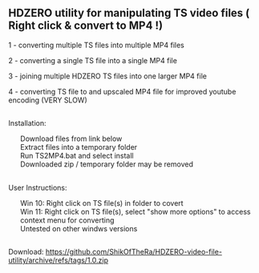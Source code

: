 ## HDZERO utility for manipulating TS video files ( Right click & convert to MP4 !)

1 - converting multiple TS files into multiple MP4 files

2 - converting a single TS file into a single MP4 file

3 - joining multiple HDZERO TS files into one larger MP4 file

4 - converting TS file to and upscaled MP4 file for improved youtube encoding (VERY SLOW)

##
Installation:
<ul class="task-list">
<li>Download files from link below</li>
<li>Extract files into a temporary folder</li>
<li>Run TS2MP4.bat and select install</li>
<li>Downloaded zip / temporary folder may be removed</li>
</ul>

##
User Instructions:
<ul class="task-list">
<li>Win 10: Right click on TS file(s) in folder to covert</li>
<li>Win 11: Right click on TS file(s), select "show more options" to access context menu for converting</li>
<li>Untested on other windws versions</li>
</ul>

##
Download:
https://github.com/ShikOfTheRa/HDZERO-video-file-utility/archive/refs/tags/1.0.zip

